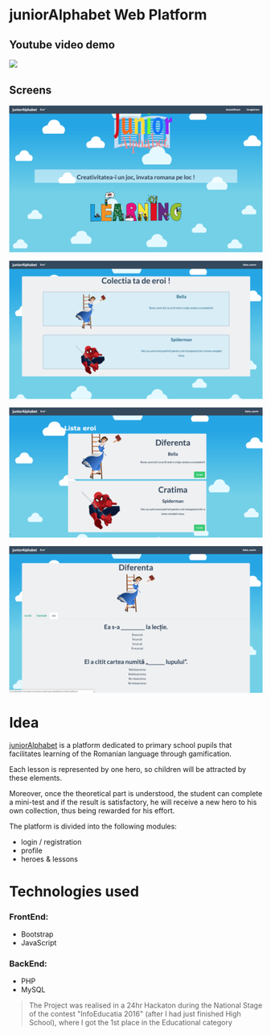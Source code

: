 # juniorAlphabet Web Platform

## Youtube video demo
[![](http://img.youtube.com/vi/Ta1W-_c2_rw/0.jpg)](http://www.youtube.com/watch?v=Ta1W-_c2_rw "JuniorAlphabet Demo")

## Screens
![Demo Image ](https://github.com/msorins/juniorAlphabet/blob/master/1.png?raw=true "Demo Image")

![Demo Image ](https://github.com/msorins/juniorAlphabet/blob/master/2.png?raw=true "Demo Image")

![Demo Image ](https://github.com/msorins/juniorAlphabet/blob/master/3.png?raw=true "Demo Image")

![Demo Image ](https://github.com/msorins/juniorAlphabet/blob/master/4.png?raw=true "Demo Image")

# Idea
[juniorAlphabet](http://junioralphabet.ironcoders.com/) is a platform dedicated to primary school pupils that facilitates learning of the Romanian language through gamification.

Each lesson is represented by one hero, so children will be attracted by these elements.

Moreover, once the theoretical part is understood, the student can complete a mini-test and if the result is satisfactory, he will receive a new hero to his own collection, thus being rewarded for his effort.

The platform is divided into the following modules:
* login / registration 
* profile
* heroes & lessons


# Technologies used

### FrontEnd:
* Bootstrap
* JavaScript

### BackEnd:
* PHP
* MySQL

> The Project was realised in a 24hr Hackaton during the National Stage of the contest "InfoEducatia 2016" (after I had just finished High School), where I got the 1st place in the Educational category
